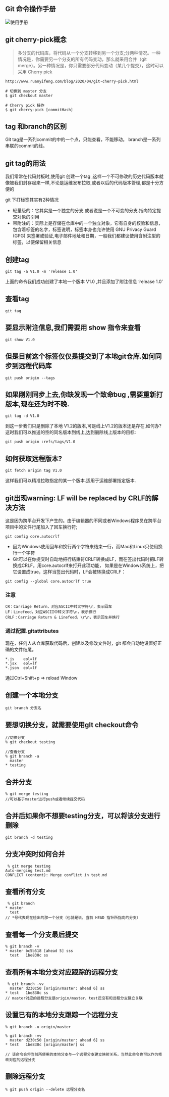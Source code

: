 ## Git 命令操作手册
![使用手册](./images/git_use.png)

## git cherry-pick概念
>多分支的代码库，将代码从一个分支转移到另一个分支;分两种情况。一种情况是，你需要另一个分支的所有代码变动，那么就采用合并（git merge）。另一种情况是，你只需要部分代码变动（某几个提交），这时可以采用 Cherry pick

```
http://www.ruanyifeng.com/blog/2020/04/git-cherry-pick.html
```

```
# 切换到 master 分支
$ git checkout master

# Cherry pick 操作
$ git cherry-pick [commitHash]
```

## tag 和branch的区别
Git tag是一系列commit的中的一个点，只能查看，不能移动。
branch是一系列串联的commit的线。

## git tag的用法
我们常常在代码封板时,使用git 创建一个tag ,这样一个不可修改的历史代码版本就像被我们封存起来一样,不论是运维发布拉取,或者以后的代码版本管理,都是十分方便的

git 下打标签其实有2种情况
- 轻量级的：它其实是一个独立的分支,或者说是一个不可变的分支.指向特定提交对象的引用
- 带附注的：实际上是存储在仓库中的一个独立对象，它有自身的校验和信息，包含着标签的名字，标签说明，标签本身也允许使用 GNU Privacy Guard (GPG) 来签署或验证,电子邮件地址和日期，一般我们都建议使用含附注型的标签，以便保留相关信息

## 创建tag
```
git tag -a V1.0 -m 'release 1.0'
```
上面的命令我们成功创建了本地一个版本 V1.0 ,并且添加了附注信息 ‘release 1.0’
## 查看tag
```
git tag
```

## 要显示附注信息,我们需要用 show 指令来查看

```
git show V1.0
```

## 但是目前这个标签仅仅是提交到了本地git仓库.如何同步到远程代码库
```
git push origin --tags
```

## 如果刚刚同步上去,你缺发现一个致命bug ,需要重新打版本,现在还为时不晚.

```
git tag -d V1.0
```

到这一步我们只是删除了本地 V1.2的版本,可是线上V1.2的版本还是存在,如何办?
这时我们可以推送的空的同名版本到线上,达到删除线上版本的目标:
```
git push origin :refs/tags/V1.0
```

## 如何获取远程版本?
```
git fetch origin tag V1.0
```
这样我们可以精准拉取指定的某一个版本.适用于运维部署指定版本.

## git出现warning: LF will be replaced by CRLF的解决方法
这是因为跨平台开发下产生的。由于编辑器的不同或者Windows程序员在跨平台项目中的文件行尾加入了回车换行符;
```
git config core.autocrlf

```

- 因为Windows使用回车和换行两个字符来结束一行，而Mac和Linux只使用换行一个字符
- Git可以在你提交时自动地把行结束符CRLF转换成LF，而在签出代码时把LF转换成CRLF。用core.autocrlf来打开此项功能， 如果是在Windows系统上，把它设置成true，这样当签出代码时，LF会被转换成CRLF：
```
git config --global core.autocrlf true

```

### 注意
```
CR：Carriage Return，对应ASCII中转义字符\r，表示回车
LF：Linefeed，对应ASCII中转义字符\n，表示换行
CRLF：Carriage Return & Linefeed，\r\n，表示回车并换行
```

### 通过配置.gitattributes
现在，任何人从仓库获取代码后，创建以及修改文件时，git 都会自动地设置好正确的文件结尾。
```
*.js    eol=lf
*.jsx   eol=lf
*.json  eol=lf
```
通过Ctrl+Shift+p => reload Window

## 创建一个本地分支
```
git branch 分支名

```

## 要想切换分支，就需要使用gIt checkout命令
```
//切换分支
% git checkout testing
​
//查看分支
% git branch -a
  master
* testing

```

## 合并分支
```
% git merge testing  
//可以基于master进行push或者继续提交代码

```

## 合并后如果你不想要testing分支，可以将该分支进行删除
```
git branch -d testing

```

## 分支冲突时如何合并
```
 % git merge testing
Auto-merging test.md
CONFLICT (content): Merge conflict in test.md

```

## 查看所有分支
```
 % git branch
* master
  test
// *号代表现在检出的那一个分支（也就是说，当前 HEAD 指针所指向的分支）
```

## 查看每一个分支最后提交
```
% git branch -v
* master bc5b518 [ahead 5] sss
  test   1be830c ss

```

## 查看所有本地分支对应跟踪的远程分支
```
 % git branch -vv             
  master d230c50 [origin/master: ahead 6] ss
* test   1be830c ss
// master对应的远程分支是origin/master，test还没有和远程分支建立关联
```

## 设置已有的本地分支跟踪一个远程分支
```
% git branch -u origin/master
​
% git branch -vv             
  master d230c50 [origin/master: ahead 6] ss
* test   1be830c [origin/master] ss
​
// 该命令会将当前所使用的本地分支与一个远程分支建立映射关系，当然此命令也可以作为修改对应的远程分支

```

## 删除远程分支
```
% git push origin --delete 远程分支名

```